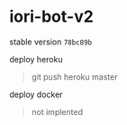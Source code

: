# iori-bot-v2

stable version `78bc89b`

deploy heroku

> git push heroku master

deploy docker

> not implented

